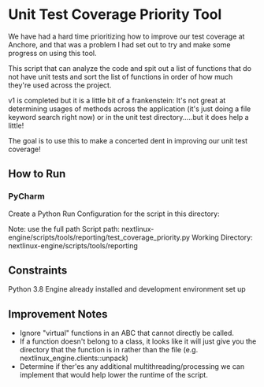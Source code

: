 # Unit Test Coverage Priority Tool

We have had a hard time prioritizing how to improve our test coverage at Anchore, and that was a problem I had set out to try and make some progress on using this tool.

This script that can analyze the code and spit out a list of functions that do not have unit tests and sort the list of functions in order of how much they're used across the project.

v1 is completed but it is a little bit of a frankenstein:
     It's not great at determining usages of methods across the application (it's just doing a file keyword search right now) or in the unit test directory.....but it does help a little!

The goal is to use this to make a concerted dent in improving our unit test coverage!


## How to Run

### PyCharm
Create a Python Run Configuration for the script in this directory:

Note: use the full path
Script path: nextlinux-engine/scripts/tools/reporting/test_coverage_priority.py
Working Directory: nextlinux-engine/scripts/tools/reporting



## Constraints

Python 3.8
Engine already installed and development environment set up


## Improvement Notes
- Ignore "virtual" functions in an ABC that cannot directly be called.
- If a function doesn't belong to a class, it looks like it will just give you the directory that the function is in rather than the file (e.g. nextlinux_engine.clients::unpack)
- Determine if ther'es any additional multithreading/processing we can implement that  would help lower the runtime of the script.